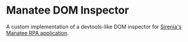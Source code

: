 # Manatee DOM Inspector

A custom implementation of a devtools-like DOM inspector for [Sirenia's Manatee RPA application](https://www.sirenia.eu/).


